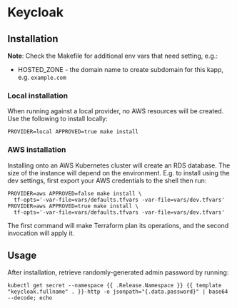 # Keycloak

## Installation
**Note**: Check the Makefile for additional env vars that need setting, e.g.:
* HOSTED_ZONE - the domain name to create subdomain for this kapp, 
  e.g. `example.com`

### Local installation
When running against a local provider, no AWS resources will be created. Use
the following to install locally:
```
PROVIDER=local APPROVED=true make install
``` 

### AWS installation
Installing onto an AWS Kubernetes cluster will create an RDS database. The size
of the instance will depend on the environment. E.g. to install using the dev
settings, first export your AWS credentials to the shell then run:
```
PROVIDER=aws APPROVED=false make install \
  tf-opts='-var-file=vars/defaults.tfvars -var-file=vars/dev.tfvars'
PROVIDER=aws APPROVED=true make install \
  tf-opts='-var-file=vars/defaults.tfvars -var-file=vars/dev.tfvars'
```
The first command will make Terraform plan its operations, and the second 
invocation will apply it.

## Usage
After installation, retrieve randomly-generated admin password by running:
```
kubectl get secret --namespace {{ .Release.Namespace }} {{ template "keycloak.fullname" . }}-http -o jsonpath="{.data.password}" | base64 --decode; echo
```
